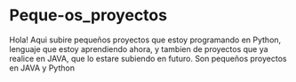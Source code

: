 # Peque-os_proyectos
Hola!
Aqui subire pequeños proyectos que estoy programando en Python, lenguaje que estoy aprendiendo ahora, 
y tambien de proyectos que ya realice en JAVA, que lo estare subiendo en futuro.
Son pequeños proyectos en JAVA y Python
